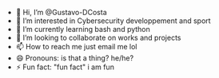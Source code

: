 - 👋 Hi, I’m @Gustavo-DCosta
- 👀 I’m interested in Cybersecurity developpement and sport
- 🌱 I’m currently learning bash and python
- 💞️ I’m looking to collaborate on works and projects 
- 📫 How to reach me just email me lol
- 😄 Pronouns: is that a thing? he/he?
- ⚡ Fun fact: "fun fact" i am fun

<!---
Gustavo-DCosta/Gustavo-DCosta is a ✨ special ✨ repository because its `README.md` (this file) appears on your GitHub profile.
You can click the Preview link to take a look at your changes.
--->

